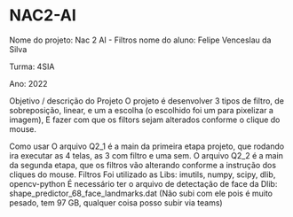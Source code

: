 # NAC2-AI

Nome do projeto: Nac 2 AI - Filtros
nome do aluno: Felipe Venceslau da Silva

Turma: 4SIA

Ano: 2022

Objetivo / descrição do Projeto
O projeto é desenvolver 3 tipos de filtro, de sobreposição, linear, e um a escolha (o escolhido foi um para pixelizar a imagem), 
E fazer com que os filtors sejam alterados conforme o clique do mouse.


Como usar
O arquivo Q2_1 é a main da primeira etapa projeto, que rodando ira executar as 4 telas, as 3 com filtro e uma sem.
O arquivo Q2_2 é a main da segunda etapa, que os filtros vão alterando conforme a instrução dos cliques do mouse.
Filtros 
Foi utilizado as Libs: imutils, numpy, scipy, dlib, opencv-python
É necessário ter o arquivo de detectação de face da Dlib: shape_predictor_68_face_landmarks.dat (Não subi com ele pois é muito pesado, tem 97 GB, qualquer coisa posso subir via teams)

